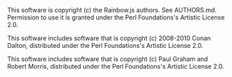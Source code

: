 This software is copyright (c) the Rainbow.js authors.  See AUTHORS.md.
Permission to use it is granted under the Perl Foundations's Artistic License 2.0.

This software includes software that is copyright (c) 2008-2010 Conan Dalton,
distributed under the Perl Foundations's Artistic License 2.0.

This software includes software that is copyright (c) Paul Graham and Robert Morris,
distributed under the Perl Foundations's Artistic License 2.0.
